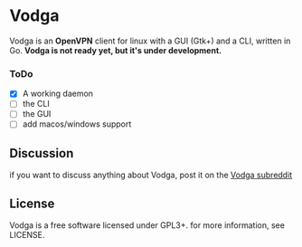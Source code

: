 # Vodga

Vodga is an **OpenVPN** client for linux with a GUI (Gtk+) and a CLI, written in Go.
**Vodga is not ready yet, but it's under development.**

### ToDo
- [x] A working daemon
- [ ] the CLI
- [ ] the GUI 
- [ ] add macos/windows support

## Discussion
if you want to discuss anything about Vodga, post it on the [Vodga subreddit](https://www.reddit.com/r/Vodga)

 
## License

Vodga is a free software licensed under GPL3+. for more information, see LICENSE.
